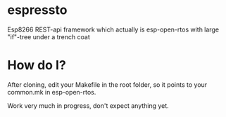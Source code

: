 # espressto
Esp8266 REST-api framework which actually is esp-open-rtos with large "if"-tree under a trench coat

# How do I?

After cloning, edit your Makefile in the root folder, so it points to your common.mk in esp-open-rtos.

Work very much in progress, don't expect anything yet.

